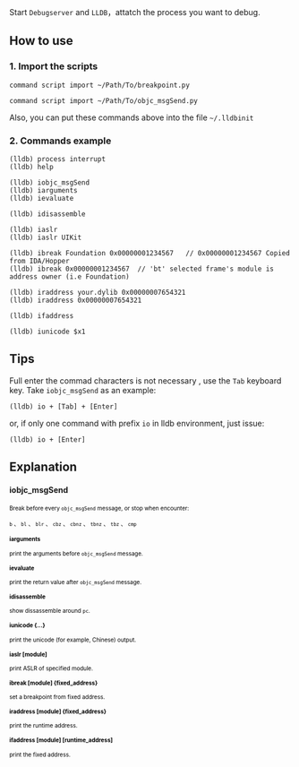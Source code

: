 

Start `Debugserver` and `LLDB`，attatch the process you want to debug.

## How to use

### 1. Import the scripts

`command script import ~/Path/To/breakpoint.py`

`command script import ~/Path/To/objc_msgSend.py`

Also, you can put these commands above into the file `~/.lldbinit` 


### 2. Commands example

```
(lldb) process interrupt
(lldb) help

(lldb) iobjc_msgSend
(lldb) iarguments
(lldb) ievaluate

(lldb) idisassemble

(lldb) iaslr
(lldb) iaslr UIKit

(lldb) ibreak Foundation 0x00000001234567   // 0x00000001234567 Copied from IDA/Hopper
(lldb) ibreak 0x00000001234567  // 'bt' selected frame's module is address owner (i.e Foundation)

(lldb) iraddress your.dylib 0x00000007654321 
(lldb) iraddress 0x00000007654321

(lldb) ifaddress

(lldb) iunicode $x1

```

## Tips

Full enter the commad characters is not necessary , use the `Tab` keyboard key. Take `iobjc_msgSend` as an example:

`(lldb) io + [Tab] + [Enter]`

or, if only one command with prefix `io` in lldb environment, just issue:

`(lldb) io + [Enter]`



## Explanation

#### iobjc_msgSend
<font size=1 color=black>Break before every `objc_msgSend` message, or stop when encounter:

`b` 、 `bl` 、 `blr` 、 `cbz` 、 `cbnz` 、 `tbnz` 、 `tbz` 、 `cmp`


#### iarguments
print the arguments before `objc_msgSend` message.

#### ievaluate
print the return value after `objc_msgSend` message.

#### idisassemble
show dissassemble around `pc`.

#### iunicode {...}
print the unicode (for example, Chinese) output.

#### iaslr [module]
print ASLR of specified module.

#### ibreak [module] {fixed_address}
set a breakpoint from fixed address.

#### iraddress [module] {fixed_address}
print the runtime address.

#### ifaddress [module] [runtime_address]
print the fixed address.


